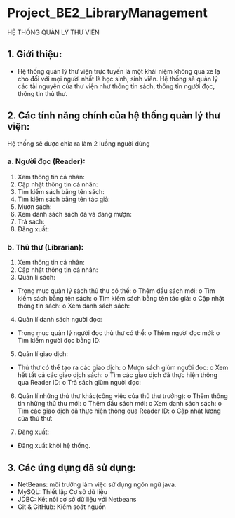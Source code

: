 # Project_BE2_LibraryManagement
HỆ THỐNG QUẢN LÝ THƯ VIỆN

## 1.	Giới thiệu:
-	Hệ thống quản lý thư viện trực tuyến là một khái niệm không quá xe lạ cho đối với mọi người nhất là học sinh, sinh viên. Hệ thống sẽ quản lý các tài nguyên của thư viện như thông tin sách, thông tin người đọc, thông tin thủ thư.

## 2.	Các tính năng chính của hệ thống quản lý thư viện:
Hệ thống sẽ được chia ra làm 2 luồng người dùng

### a.	Người đọc (Reader):
1.	Xem thông tin cá nhân:
2.	Cập nhật thông tin cá nhân:
3.	Tìm kiếm sách bằng tên sách:
4.	Tìm kiếm sách bằng tên tác giả:
5.	Mượn sách:
6.	Xem danh sách sách đã và đang mượn:
7.	Trả sách:
8.	Đăng xuất:
   
### b.	Thủ thư (Librarian):
1.	Xem thông tin cá nhân:
2.	Cập nhật thông tin cá nhân:
3.	Quản lí sách:
-	Trong mục quản lý sách thủ thư có thể:
o	Thêm đầu sách mới:
o	Tìm kiếm sách bằng tên sách:
o	Tìm kiếm sách bằng tên tác giả:
o	Cập nhật thông tin sách:
o	Xem danh sách sách:

4.	Quản lí danh sách người đọc:
-	Trong mục quản lý người đọc thủ thư có thể:
o	Thêm người đọc mới:
o	Tìm kiếm người đọc bằng ID:

5.	Quản lí giao dịch:
-	Thủ thư có thể tạo ra các giao dịch:
o	Mượn sách giùm người đọc: 
o	Xem hết tất cả các giao dịch sách:
o	Tìm các giao dịch đã thực hiện thông qua Reader ID:
o	Trả sách giùm người đọc:

6.	Quản lí những thủ thư khác(công việc của thủ thư trưởng):
o	Thêm thông tin những thủ thư mới:
o	Thêm đầu sách mới:
o	Xem danh sách sách:
o	Tìm các giao dịch đã thực hiện thông qua Reader ID:
o	Cập nhật lương của thủ thư:

7.	Đăng xuất:
-	Đăng xuất khỏi hệ thống.

## 3.	Các ứng dụng đã sử dụng:
-	NetBeans: môi trường làm việc sử dụng ngôn ngữ java.
-	MySQL: Thiết lập Cơ sở dữ liệu
-	JDBC: Kết nối cơ sở dữ liệu với Netbeans
-	Git & GitHub: Kiểm soát nguồn

 
